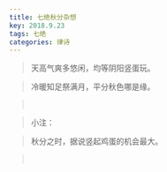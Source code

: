 ```yaml
---
title: 七绝秋分杂想
key: 2018.9.23
tags: 七绝
categories: 律诗
---
```


<blockquote class="blockquote-center">天高气爽多悠闲，均等阴阳竖蛋玩。
</blockquote>
<blockquote class="blockquote-center">冷暖知足祭满月，平分秋色哪是缘。
</blockquote>
<blockquote class="blockquote-center"></br>
</blockquote>
<blockquote class="blockquote-center">小注：
</blockquote>
<blockquote class="blockquote-center">秋分之时，据说竖起鸡蛋的机会最大。
</blockquote>
<blockquote class="blockquote-center"></br>
</blockquote>
